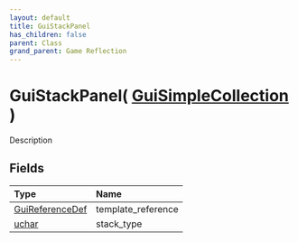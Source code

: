 ```yaml
---
layout: default
title: GuiStackPanel
has_children: false
parent: Class
grand_parent: Game Reflection
---
```

# GuiStackPanel( [ GuiSimpleCollection ](/riftbreaker-wiki/docs/game-reflection/classes/gui_simple_collection/) )
Description 

## Fields

| Type | Name |
|:----------|:--------------|
| [GuiReferenceDef](/riftbreaker-wiki/docs/game-reflection/classes/gui_reference_def/) | template_reference |
| [uchar](/riftbreaker-wiki/docs/game-reflection/enums/uchar/) | stack_type |

